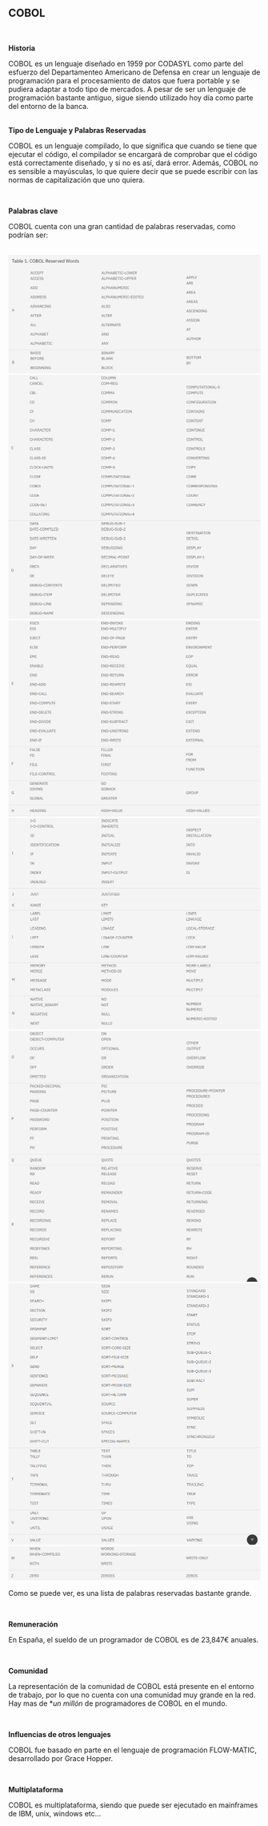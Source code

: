 ## COBOL
<br>

**Historia**

COBOL es un lenguaje diseñado en 1959 por CODASYL como parte del esfuerzo del Departamenteo Americano de Defensa en crear un lenguaje de programación para el procesamiento de datos que fuera portable y se pudiera adaptar a todo tipo de mercados. A pesar de ser un lenguaje de programación bastante antiguo, sigue siendo utilizado hoy día como parte del entorno de la banca.  
<br>

**Tipo de Lenguaje y Palabras Reservadas**

COBOL es un lenguaje compilado, lo que significa que cuando se tiene que ejecutar el código, el compilador se encargará de comprobar que el código está correctamente diseñado, y si no es así, dará error. Además, COBOL no es sensible a mayúsculas, lo que quiere decir que se puede escribir con las normas de capitalización que uno quiera.


<br>

**Palabras clave**

COBOL cuenta con una gran cantidad de palabras reservadas, como podrían ser:
<br>
<br>

![AB](img/AB.png)
![CD](img/CD.png)
![EFGH](img/EFGH.png)
![IJKLMN](img/IJKLMN.png)
![OPQR](img/OPQR.png)
![STUV](img/STUV.png)
![WZ](img/WZ.png)

Como se puede ver, es una lista de palabras reservadas bastante grande.


<br>

**Remuneración** 

En España, el sueldo de un programador de COBOL es de 23,847€ anuales.

<br>

**Comunidad**

La representación de la comunidad de COBOL está presente en el entorno de trabajo, por lo que no cuenta con una comunidad muy grande en la red. Hay mas de **un millón* de programadores de COBOL en el mundo.

<br>

**Influencias de otros lenguajes**

COBOL fue basado en parte en el lenguaje de programación FLOW-MATIC, desarrollado por Grace Hopper.

<br>

**Multiplataforma**

COBOL es multiplataforma, siendo que puede ser ejecutado en mainframes de IBM, unix, windows etc...
